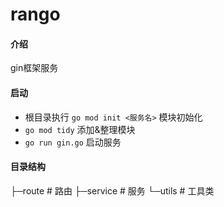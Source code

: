# rango

#### 介绍
gin框架服务

#### 启动
- 根目录执行 `go mod init <服务名>` 模块初始化
- `go mod tidy` 添加&整理模块
- `go run gin.go` 启动服务

#### 目录结构
├─route     # 路由
├─service   # 服务
└─utils     # 工具类
